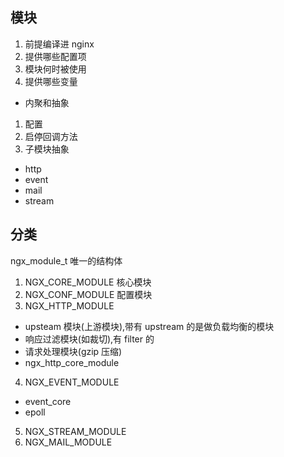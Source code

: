 ## 模块

1. 前提编译进 nginx
2. 提供哪些配置项
3. 模块何时被使用
4. 提供哪些变量

- 内聚和抽象

1. 配置
2. 启停回调方法
3. 子模块抽象

- http
- event
- mail
- stream

## 分类

ngx_module_t 唯一的结构体

1. NGX_CORE_MODULE 核心模块
2. NGX_CONF_MODULE 配置模块
3. NGX_HTTP_MODULE

- upsteam 模块(上游模块),带有 upstream 的是做负载均衡的模块
- 响应过滤模块(如裁切),有 filter 的
- 请求处理模块(gzip 压缩)
- ngx_http_core_module

4. NGX_EVENT_MODULE

- event_core
- epoll

5. NGX_STREAM_MODULE
6. NGX_MAIL_MODULE
